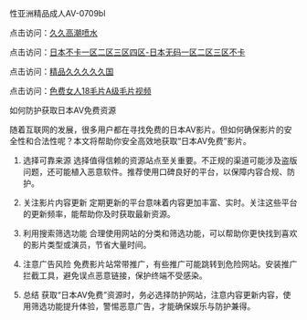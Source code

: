 性亚洲精品成人AV-0709bl

点击访问：<a href="https://heiliaoe8ajia.pages.dev">久久高潮喷水</a>

点击访问：<a href="https://heiliaowzu4ur.pages.dev">日本不卡一区二区三区四区-日本无码一区二区三区不卡</a>

点击访问：<a href="https://heiliaowzu4ur.pages.dev">精品久久久久久国</a>

点击访问：<a href="https://heiliao2dmwwy.pages.dev">色费女人18毛片A级毛片视频</a>

如何防护获取日本AV免费资源

随着互联网的发展，很多用户都在寻找免费的日本AV影片。但如何确保影片的安全性和合法性呢？本文将帮助你安全高效地获取“日本AV免费”影片。

1. 选择可靠来源
选择值得信赖的资源站点至关重要。不正规的渠道可能涉及盗版问题，还可能植入恶意软件。推荐使用口碑良好的平台，以保障内容合规、防护。

2. 关注影片内容更新
定期更新的平台意味着内容更加丰富、实时。关注这些平台的更新频率，能帮助你及时获取最新资源。

3. 利用搜索筛选功能
合理使用网站的分类和筛选功能，可以帮助你更快找到喜欢的影片类型或演员，节省大量时间。

4. 注意广告风险
免费影片站常带推广，有些推广可能跳转到危险网站。安装推广拦截工具，避免误点恶意链接，保护终端不受感染。

5. 总结
获取“日本AV免费”资源时，务必选择防护网站，注意内容更新内容，使用筛选功能提升体验，警惕恶意广告，才能确保娱乐与防护兼得。

<span style="display:none;">[Canonical link]( https://github.com/xl070925/12422 ）</span>
